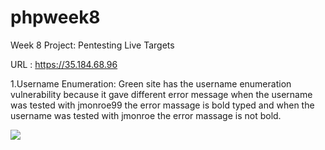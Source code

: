 # phpweek8
Week 8 Project: Pentesting Live Targets

URL : https://35.184.68.96

1.Username Enumeration:
 Green site has the username enumeration vulnerability because it gave different error message
 when the username was tested with jmonroe99 the error massage is bold typed and when the username 
 was tested with jmonroe the error massage is not bold. 
 
 <img src='http://i.imgur.com/f4OsQja.gif'/>
